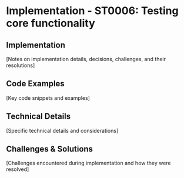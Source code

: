 # Implementation - ST0006: Testing core functionality

## Implementation

[Notes on implementation details, decisions, challenges, and their resolutions]

## Code Examples

[Key code snippets and examples]

## Technical Details

[Specific technical details and considerations]

## Challenges & Solutions

[Challenges encountered during implementation and how they were resolved]
